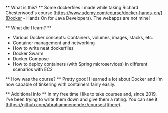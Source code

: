 ** What is this? **
Some dockerfiles I made while taking Richard Chesterwood's course [https://www.udemy.com/course/docker-hands-on/](Docker - Hands On for Java Developers). The webapps are not mine!

** What did I learn? **
- Various Docker concepts: Containers, volumes, images, stacks, etc.
- Container management and networking
- How to write neat dockerfiles 
- Docker Swarm
- Docker Compose
- How to deploy containers (with Spring microservices) in different scenarios with EC2

** How was the course? **
Pretty good! I learned a lot about Docker and I'm now capable of tinkering with containers fairly easily.

** Additional info **
In my free time I like to take courses and, since 2019, I've been trying to write them down and give them a rating. You can see it [https://github.com/abrahammenendez/courses/](here).
